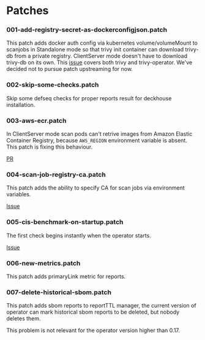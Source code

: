 # Patches

### 001-add-registry-secret-as-dockerconfigjson.patch

This patch adds docker auth config via kubernetes volume/volumeMount to scanjobs in Standalone mode so that trivy init container can download trivy-db from a private registry. ClientServer mode doesn't have to download trivy-db on its own.
This [issue](https://github.com/aquasecurity/trivy-operator/issues/695) covers both trivy and trivy-operator. We've decided not to pursue patch upstreaming for now.

### 002-skip-some-checks.patch

Skip some defseq checks for proper reports result for deckhouse installation.


### 003-aws-ecr.patch

In ClientServer mode scan pods can't retrive images from Amazon Elastic Container Registry, because `AWS_REGION` environment variable is absent.
This patch is fixing this behaviour.

[PR](https://github.com/aquasecurity/trivy-operator/pull/1613)


### 004-scan-job-registry-ca.patch

This patch adds the ability to specify CA for scan jobs via environment variables.

[Issue](https://github.com/deckhouse/deckhouse/issues/4950)


### 005-cis-benchmark-on-startup.patch

The first check begins instantly when the operator starts.

[Issue](https://github.com/deckhouse/deckhouse/issues/5174)

### 006-new-metrics.patch

This patch adds primaryLink metric for reports.

### 007-delete-historical-sbom.patch

This patch adds sbom reports to reportTTL manager, the current version of operator can mark historical sbom reports to be deleted, but nobody deletes them.

This problem is not relevant for the operator version higher than 0.17.
